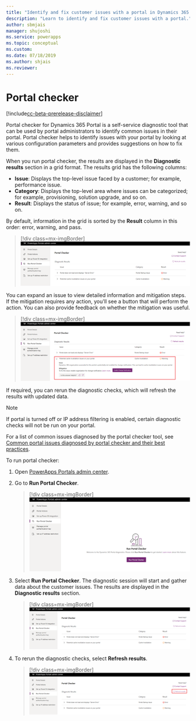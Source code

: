 ```yaml
---
title: "Identify and fix customer issues with a portal in Dynamics 365 for Customer Engagement | MicrosoftDocs"
description: "Learn to identify and fix customer issues with a portal."
author: sbmjais
manager: shujoshi
ms.service: powerapps
ms.topic: conceptual
ms.custom: 
ms.date: 07/18/2019
ms.author: shjais
ms.reviewer:
---
```


# Portal checker

[!include[cc-beta-prerelease-disclaimer](../../../includes/cc-beta-prerelease-disclaimer.md)]

Portal checker for Dynamics 365 Portal is a self-service diagnostic tool that can be used by portal administrators to identify common issues in their portal. Portal checker helps to identify issues with your portal by looking at various configuration parameters and provides suggestions on how to fix them.

When you run portal checker, the results are displayed in the **Diagnostic results** section in a grid format. The results grid has the following columns:

- **Issue**: Displays the top-level issue faced by a customer; for example, performance issue.
- **Category**: Displays the top-level area where issues can be categorized; for example, provisioning, solution upgrade, and so on.
- **Result**: Displays the status of issue; for example, error, warning, and so on.

By default, information in the grid is sorted by the **Result** column in this order: error, warning, and pass.

> [!div class=mx-imgBorder]
> ![Diagnostic results](../media/diagnostic-results.png "Diagnostic results")

You can expand an issue to view detailed information and mitigation steps. If the mitigation requires any action, you'll see a button that will perform the action. You can also provide feedback on whether the mitigation was useful.

> [!div class=mx-imgBorder]
> ![Expand an issue in diagnostic results](../media/diagnostic-results-issue-expand.png "Expand an issue in diagnostic results")

If required, you can rerun the diagnostic checks, which will refresh the results with updated data.

> [!NOTE]
> If portal is turned off or IP address filtering is enabled, certain diagnostic checks will not be run on your portal.

For a list of common issues diagnosed by the portal checker tool, see [Common portal issues diagnosed by portal checker and their best practices](https://docs.microsoft.com/en-us/dynamics365/customer-engagement/portals/portal-faq).

To run portal checker:

1.	Open [PowerApps Portals admin center](admin-overview.md).

2.	Go to **Run Portal Checker**.

    > [!div class=mx-imgBorder]
    > ![Run portal checker](../media/run-diagnostics.png "Run portal checker")

3.	Select **Run Portal Checker**. The diagnostic session will start and gather data about the customer issues. The results are displayed in the **Diagnostic results** section.

    > [!div class=mx-imgBorder]
    > ![Diagnostic results](../media/diagnostic-results.png "Diagnostic results")

4.	To rerun the diagnostic checks, select **Refresh results**.

    > [!div class=mx-imgBorder]
    > ![Refresh diagnostic results](../media/diagnostic-results-refresh.png "Refresh diagnostic results")
